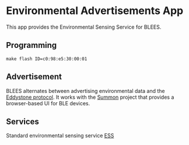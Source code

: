 Environmental Advertisements App
================================

This app provides the Environmental Sensing Service for BLEES.

Programming
-----------

    make flash ID=c0:98:e5:30:00:01

Advertisement
-------------

BLEES alternates between advertising environmental data and the
[Eddystone protocol](https://github.com/google/eddystone). It works with the
[Summon](https://github.com/lab11/summon) project that provides a browser-based
UI for BLE devices.

Services
--------

Standard environmental sensing service [ESS](https://www.bluetooth.org/en-us/specification/assigned-numbers/environmental-sensing-service-characteristics)

